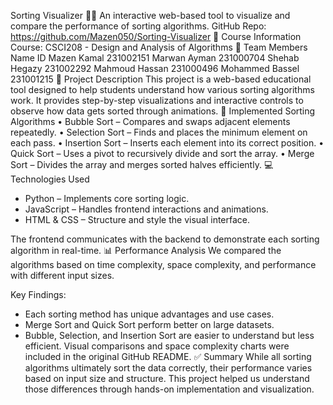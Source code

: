 Sorting Visualizer 🔢✨
An interactive web-based tool to visualize and compare the performance of sorting algorithms.
GitHub Repo: https://github.com/Mazen050/Sorting-Visualizer
📘 Course Information
Course: CSCI208 - Design and Analysis of Algorithms
👥 Team Members
Name	ID
Mazen Kamal	231002151
Marwan Ayman	231000704
Shehab Hegazy	231002292
Mahmoud Hassan	231000496
Mohammed Bassel	231001215
📌 Project Description
This project is a web-based educational tool designed to help students understand how various sorting algorithms work. It provides step-by-step visualizations and interactive controls to observe how data gets sorted through animations.
🧠 Implemented Sorting Algorithms
•	Bubble Sort – Compares and swaps adjacent elements repeatedly.
•	Selection Sort – Finds and places the minimum element on each pass.
•	Insertion Sort – Inserts each element into its correct position.
•	Quick Sort – Uses a pivot to recursively divide and sort the array.
•	Merge Sort – Divides the array and merges sorted halves efficiently.
💻 Technologies Used
- Python – Implements core sorting logic.
- JavaScript – Handles frontend interactions and animations.
- HTML & CSS – Structure and style the visual interface.

The frontend communicates with the backend to demonstrate each sorting algorithm in real-time.
📊 Performance Analysis
We compared the algorithms based on time complexity, space complexity, and performance with different input sizes.

Key Findings:
- Each sorting method has unique advantages and use cases.
- Merge Sort and Quick Sort perform better on large datasets.
- Bubble, Selection, and Insertion Sort are easier to understand but less efficient.
Visual comparisons and space complexity charts were included in the original GitHub README.
✅ Summary
While all sorting algorithms ultimately sort the data correctly, their performance varies based on input size and structure. This project helped us understand those differences through hands-on implementation and visualization.
